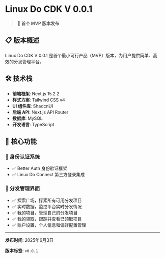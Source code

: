 # Linux Do CDK V 0.0.1 

> 🎉 **首个 MVP 版本发布**

## 📋 版本概述

Linux Do CDK V 0.0.1 是首个最小可行产品（MVP）版本，为用户提供简单、高效的分发管理平台。

## 🛠️ 技术栈

- **前端框架**: Next.js 15.2.2
- **样式方案**: Tailwind CSS v4
- **UI 组件库**: ShadcnUI
- **后端 API**: Next.js API Router
- **数据库**: MySQL
- **开发语言**: TypeScript

## 🚀 核心功能

### 🔐 身份认证系统
- ✅ Better Auth 身份验证框架
- ✅ Linux Do Connect 第三方登录集成

### 📱 分发管理界面
- ✅ 探索广场，探索所有可用分发项目
- ✅ 实时数据，监控平台实时分发情况
- ✅ 我的项目，管理自己的分发项目
- ✅ 我的领取，跟踪并查看已领取项目
- ✅ 账户设置，个人信息和偏好配置管理

---

**发布时间**: 2025年6月3日

**版本标签**: `v0.0.1`

